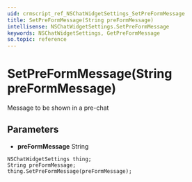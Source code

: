 ```yaml
---
uid: crmscript_ref_NSChatWidgetSettings_SetPreFormMessage
title: SetPreFormMessage(String preFormMessage)
intellisense: NSChatWidgetSettings.SetPreFormMessage
keywords: NSChatWidgetSettings, GetPreFormMessage
so.topic: reference
---
```


# SetPreFormMessage(String preFormMessage)

Message to be shown in a pre-chat

## Parameters

* **preFormMessage** String

```crmscript
NSChatWidgetSettings thing;
String preFormMessage;
thing.SetPreFormMessage(preFormMessage);
```

